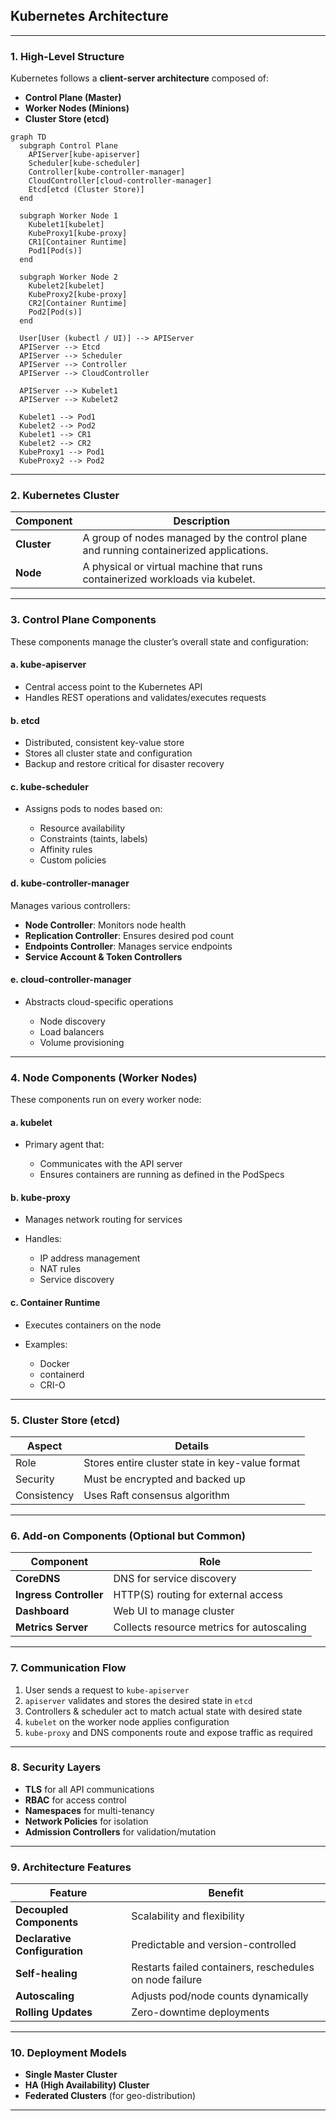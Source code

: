 ## **Kubernetes Architecture**

---

### **1. High-Level Structure**

Kubernetes follows a **client-server architecture** composed of:

* **Control Plane (Master)**
* **Worker Nodes (Minions)**
* **Cluster Store (etcd)**

```mermaid
graph TD
  subgraph Control Plane
    APIServer[kube-apiserver]
    Scheduler[kube-scheduler]
    Controller[kube-controller-manager]
    CloudController[cloud-controller-manager]
    Etcd[etcd (Cluster Store)]
  end

  subgraph Worker Node 1
    Kubelet1[kubelet]
    KubeProxy1[kube-proxy]
    CR1[Container Runtime]
    Pod1[Pod(s)]
  end

  subgraph Worker Node 2
    Kubelet2[kubelet]
    KubeProxy2[kube-proxy]
    CR2[Container Runtime]
    Pod2[Pod(s)]
  end

  User[User (kubectl / UI)] --> APIServer
  APIServer --> Etcd
  APIServer --> Scheduler
  APIServer --> Controller
  APIServer --> CloudController

  APIServer --> Kubelet1
  APIServer --> Kubelet2

  Kubelet1 --> Pod1
  Kubelet2 --> Pod2
  Kubelet1 --> CR1
  Kubelet2 --> CR2
  KubeProxy1 --> Pod1
  KubeProxy2 --> Pod2
```

---

### **2. Kubernetes Cluster**

| Component   | Description                                                                           |
| ----------- | ------------------------------------------------------------------------------------- |
| **Cluster** | A group of nodes managed by the control plane and running containerized applications. |
| **Node**    | A physical or virtual machine that runs containerized workloads via kubelet.          |

---

### **3. Control Plane Components**

These components manage the cluster’s overall state and configuration:

#### **a. kube-apiserver**

* Central access point to the Kubernetes API
* Handles REST operations and validates/executes requests

#### **b. etcd**

* Distributed, consistent key-value store
* Stores all cluster state and configuration
* Backup and restore critical for disaster recovery

#### **c. kube-scheduler**

* Assigns pods to nodes based on:

  * Resource availability
  * Constraints (taints, labels)
  * Affinity rules
  * Custom policies

#### **d. kube-controller-manager**

Manages various controllers:

* **Node Controller**: Monitors node health
* **Replication Controller**: Ensures desired pod count
* **Endpoints Controller**: Manages service endpoints
* **Service Account & Token Controllers**

#### **e. cloud-controller-manager**

* Abstracts cloud-specific operations

  * Node discovery
  * Load balancers
  * Volume provisioning

---

### **4. Node Components (Worker Nodes)**

These components run on every worker node:

#### **a. kubelet**

* Primary agent that:

  * Communicates with the API server
  * Ensures containers are running as defined in the PodSpecs

#### **b. kube-proxy**

* Manages network routing for services
* Handles:

  * IP address management
  * NAT rules
  * Service discovery

#### **c. Container Runtime**

* Executes containers on the node
* Examples:

  * Docker
  * containerd
  * CRI-O

---

### **5. Cluster Store (etcd)**

| Aspect      | Details                                         |
| ----------- | ----------------------------------------------- |
| Role        | Stores entire cluster state in key-value format |
| Security    | Must be encrypted and backed up                 |
| Consistency | Uses Raft consensus algorithm                   |

---

### **6. Add-on Components (Optional but Common)**

| Component              | Role                                      |
| ---------------------- | ----------------------------------------- |
| **CoreDNS**            | DNS for service discovery                 |
| **Ingress Controller** | HTTP(S) routing for external access       |
| **Dashboard**          | Web UI to manage cluster                  |
| **Metrics Server**     | Collects resource metrics for autoscaling |

---

### **7. Communication Flow**

1. User sends a request to `kube-apiserver`
2. `apiserver` validates and stores the desired state in `etcd`
3. Controllers & scheduler act to match actual state with desired state
4. `kubelet` on the worker node applies configuration
5. `kube-proxy` and DNS components route and expose traffic as required

---

### **8. Security Layers**

* **TLS** for all API communications
* **RBAC** for access control
* **Namespaces** for multi-tenancy
* **Network Policies** for isolation
* **Admission Controllers** for validation/mutation

---

### **9. Architecture Features**

| Feature                       | Benefit                                                 |
| ----------------------------- | ------------------------------------------------------- |
| **Decoupled Components**      | Scalability and flexibility                             |
| **Declarative Configuration** | Predictable and version-controlled                      |
| **Self-healing**              | Restarts failed containers, reschedules on node failure |
| **Autoscaling**               | Adjusts pod/node counts dynamically                     |
| **Rolling Updates**           | Zero-downtime deployments                               |

---

### **10. Deployment Models**

* **Single Master Cluster**
* **HA (High Availability) Cluster**
* **Federated Clusters** (for geo-distribution)

---
